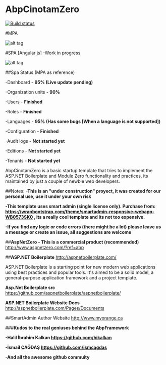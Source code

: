 # AbpCinotamZero
[![Build status](https://ci.appveyor.com/api/projects/status/70x83r44khsjd6j3?svg=true)](https://ci.appveyor.com/project/periface/abpcinotammodulezero)

#MPA

![alt tag](https://raw.githubusercontent.com/periface/AbpCinotamZero-SmartAdmin/master/Cinotam.AbpModuleZero.Web/RepoContent/Captura.JPG)

#SPA [Angular js] -Work in progress

![alt tag](https://raw.githubusercontent.com/periface/AbpCinotamZero-SmartAdmin/master/Cinotam.AbpModuleZero.Web/RepoContent/CapturaSpaDash.JPG)

##Spa Status (MPA as reference)

-Dashboard - **95% (Live update pending)**

-Organization units - **90%**

-Users - **Finished**

-Roles - **Finished**

-Languages - **95% (Has some bugs [When a language is not supported])** 

-Configuration - **Finished**

-Audit logs - **Not started yet**

-Editions - **Not started yet**

-Tenants - **Not started yet**

AbpCinotamZero is a basic startup template that tries to implement the ASP.NET Boilerplate and Module Zero functionality and practices, its maintained by just a couple of newbie web developers. 

##Notes:
**-This is an "under construction" proyect, it was created for our personal use, use it under your own risk**

**-This template uses smart admin (single license only). Purchase from: https://wrapbootstrap.com/theme/smartadmin-responsive-webapp-WB0573SK0 , its a really cool template and its not too expensive.**

**-If you find any logic or code errors (there might be a lot) please leave us a message or create an issue, all suggestions are welcome**

##**AspNetZero - This is a commercial product (recommended)**
http://www.aspnetzero.com/?ref=abp 

##**ASP.NET Boilerplate**
http://aspnetboilerplate.com/

ASP.NET Boilerplate is a starting point for new modern web applications using best practices and popular tools. It's aimed to be a solid model, a general-purpose application framework and a project template.


**Asp.Net Boilerplate src** 
https://github.com/aspnetboilerplate/aspnetboilerplate/

**ASP.NET Boilerplate Website Docs** 
http://aspnetboilerplate.com/Pages/Documents

##SmartAdmin Author Website
http://www.myorange.ca

###**Kudos to the real geniuses behind the AbpFramework**

**-Halil İbrahim Kalkan https://github.com/hikalkan**

**-İsmail ÇAĞDAŞ https://github.com/ismcagdas**

**-And all the awesome github commuity**


